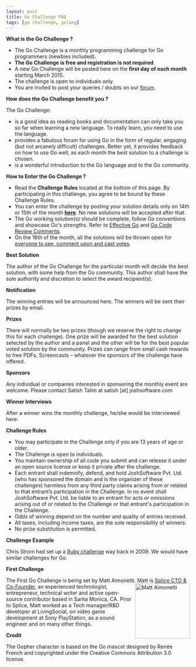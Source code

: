 ```yaml
---
layout: post
title: Go Challenge FAQ
tags: [go challenge, golang]
---
```


**What is the Go Challenge ?**

* The Go Challenge is a monthly programming challenge for Go programmers (newbies included).
* **The Go Challenge is free and registration is not required**.
* A new Go Challenge will be posted here on the **first day of each month** starting March 2015. 
* The challenge is open to individuals only. 
* You are invited to post your queries / doubts on our [forum](https://groups.google.com/d/forum/go-challenge).

**How does the Go Challenge benefit you ?**

The Go Challenge:

* is a good idea as reading books and documentation can only take you so far when learning a new language. To really learn, you need to use the language. 
* provides a fabulous forum for using Go in the form of regular, engaging (but not arcanely difficult) challenges. Better yet, it provides feedback on how to use Go well, as each month the best solution to a challenge is chosen. 
* is a wonderful introduction to the Go language and to the Go community. 

**How to Enter the Go Challenge ?**

* Read the **Challenge Rules** located at the bottom of this page. By participating in this challenge, you agree to be bound by these Challenge Rules.
* You can enter the challenge by posting your solution details only on 14th or 15th of the month **[here](https://github.com/IndianGuru/Golang-Challenge-1)**. No new solutions will be accepted after that.
* The Go working solution(s) should be complete, follow Go conventions and showcase Go's strengths. Refer to [Effective Go](https://golang.org/doc/effective_go.html) and [Go Code Review Comments](https://github.com/golang/go/wiki/CodeReviewComments).
* On the 16th of the month, all the solutions will be thrown open for [everyone to see, comment upon and cast votes](https://groups.google.com/d/forum/go-challenge). 

**Best Solution**

The author of the Go Challenge for the particular month will decide the best solution, with some help from the Go community. This author shall have the sole authority and discretion to select the award recipient(s). 

**Notification**

The winning entries will be announced here. The winners will be sent their prizes by email.

**Prizes**

There will normally be two prizes (though we reserve the right to change this for each challenge). One prize will be awarded for the best solution selected by the author and a panel and the other will be for the best popular voted solution by the community. Prizes can range from small cash rewards to free PDFs, Screencasts – whatever the sponsors of the challenge have offered.

**Sponsors**

Any individual or companies interested in sponsoring the monthly event are welcome. Please contact Satish Talim at satish [at] joshsoftware.com

**Winner Interviews**

After a winner wins the monthly challenge, he/she would be interviewed here.

**Challenge Rules**

* You may participate in the Challenge only if you are 13 years of age or older.
* The Challenge is open to individuals.
* You maintain ownership of all code you submit and can release it under an open source license or keep it private after the challenge.
* Each entrant shall indemnify, defend, and hold JoshSoftware Pvt. Ltd. (who has sponsored the domain and is the organizer of these challenges) harmless from any third party claims arising from or related to that entrant’s participation in the Challenge. In no event shall JoshSoftware Pvt. Ltd. be liable to an entrant for acts or omissions arising out of or related to the Challenge or that entrant's participation in the Challenge.
* Odds of winning depend on the number and quality of entries received. 
* All taxes, including income taxes, are the sole responsibility of winners. 
* No prize substitution is permitted. 

**Challenge Example**

Chris Strom had set up a [Ruby challenge](http://rubylearning.com/blog/2015/01/26/rpcfn-average-arrival-time-for-a-flight-2-reprint/) way back in 2009. We would have similar challenges for Go.

**First Challenge**

The First Go Challenge is being set by Matt Aimonetti.
<img align="right" src="http://rubylearning.com/images/m_aimonetti.jpg" height="150" width="150" alt="Matt Aimonetti" title="Matt Aimonetti" />
Matt is [Splice CTO & Co-Founder](https://splice.com/), an experienced technologist, entrepreneur, technical writer and active open-source contributor based in Santa Monica, CA. Prior to Splice, Matt worked as a Tech manager/R&D developer at LivingSocial, on video game development at Sony PlayStation, as a sound engineer and on many other things.

**Credit**

The Gopher character is based on the Go mascot designed by Renée French and copyrighted under the Creative Commons Attribution 3.0 license.
